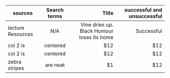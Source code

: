 | sources       | Search terms  | Title | successful and unsuccessful|
| ------------- |:-------------:| -----:| --------------------------:|
| lecture Resources| N/A | Vine dries up. Black Humour loses its home|Successful|
| col 2 is      | centered      |   $12 |                        $12 |
| col 2 is      | centered      |   $12 |                        $12 |
| zebra stripes | are neat      |    $1 |                        $12 |
